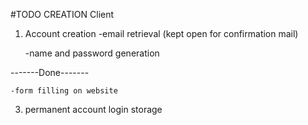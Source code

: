 #TODO
CREATION Client
1. Account creation
    -email retrieval (kept open for confirmation mail)
   
    -name and password generation

-------Done-------
   
    -form filling on website
   
3. permanent account login storage


